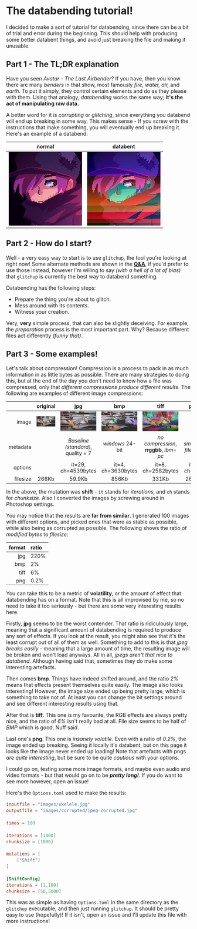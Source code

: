 # The databending tutorial!

I decided to make a sort of tutorial for databending, since there can be a bit of trial and error during the beginning.
This should help with producing some better databent things, and avoid just breaking the file and making it unusable.

## Part 1 - The TL;DR explanation

Have you seen *Avatar - The Last Airbender*? If you have, then you know there are many *benders* in that show, most famously *fire, water, air,* and *earth*. To put it simply, they control certain elements and do as they please with them. Using that analogy, *databending* works the same way; **it's the act of manipulating raw data.**

A better word for it is *corrupting* or *glitching*, since everything you databend will end up breaking in some way. This makes sense - If you screw with the instructions that make something, you will eventually end up breaking it. Here's an example of a databend:

|                     normal                     |               databent                |
| :--------------------------------------------: | :-----------------------------------: |
| <img src=./images/lamplighter.png width=200px> | <img src=./images/l4.png width=200px> |

## Part 2 - How do I start?

Well - a very easy way to start is to use `glitchup`, the tool you're looking at right now! Some alternate methods are shown in the [**Q&A**](./Q&A.md), if you'd prefer to use those instead, however I'm willing to say *(with a hell of a lot of bias)* that `glitchup` is currently the best way to databend something.

Databending has the following steps:

- Prepare the thing you're about to glitch.
- Mess around with its contents.
- Witness your creation.

Very, **very** simple process, that can also be slightly deceiving. For example, the *preparation* process is the most important part. Why? Because different files act differently *(funny that)*.

## Part 3 - Some examples!

Let's talk about compression! Compression is a process to pack in as much information in as little bytes as possible. There are many strategies to doing this, but at the end of the day you don't need to know how a file was compressed, only that *different compressions produce different results*. The following are examples of different image compressions:

|          |        original         |                jpg                 |               bmp               |                  tiff                  |              png              |
| -------: | :---------------------: | :--------------------------------: | :-----------------------------: | :------------------------------------: | :---------------------------: |
|    image | ![](images/ukelele.jpg) |  ![](./images/jpeg-corrupted.jpg)  | ![](./images/bmp-corrupted.bmp) |    ![](./images/tif-corrupted.png)     | ![](images/png-corrupted.png) |
| metadata |                         | *Baseline (standard)*, quality = 7 |        *windows* 24-bit         | *no compression*, **rrggbb**, *ibm-pc* |     *smallest file size*      |
|  options |                         |        it=29, ch=4539bytes         |       it=4, ch=3630bytes        |           it=8, ch=2582bytes           |          it=1 ch=617          |
| filesize |          266Kb          |               59.9Kb               |              856Kb              |                 331Kb                  |             266Kb             |

In the above, the mutation was **shift** - `it` stands for *iterations*, and `ch` stands for *chunksize*. Also I converted the images by screwing around in Photoshop settings.

You may notice that the results are **far from similar**. I generated 100 images with different options, and picked ones that were as stable as possible, while also being as corrupted as possible. The following shows the ratio of *modified bytes* to *filesize*:

| format | ratio |
| -----: | :---- |
|    jpg | 220%  |
|    bmp | 2%    |
|   tiff | 6%    |
|    png | 0.2%  |

You can take this to be a metric of **volatility**, or the amount of effect that databending has on a format. Note that this is all improvised by me, so no need to take it too seriously - but there are some very interesting results here.

Firstly, **jpg** seems to be the worst contender. That ratio is ridiculously large, meaning that a significant amount of databending is required to produce any sort of effects. If you look at the result, you might also see that it's the least corrupt out of all of them as well. Something to add to this is that *jpeg breaks easily* - meaning that a large amount of time, the resulting image will be broken and won't load anyways. All in all, *jpegs aren't that nice to databend*. Although having said that, sometimes they do make some interesting artefacts.

Then comes **bmp**.  Things have indeed shifted around, and the ratio *2%* means that effects present themselves quite easily. The image also looks interesting! However, the image size ended up being pretty large, which is something to take not of. At least you can change the bit settings around and see different interesting results using that.

After that is **tiff**. This one is my favourite, the RGB effects are always pretty nice, and the ratio of *6%* isn't really bad at all. File size seems to be half of *BMP* which is good. Nuff said.

Last one's **png**. This one is *insanely volatile*. Even with a ratio of *0.2%*, the image ended up breaking. Seeing it locally it's databent, but on this page it looks like the image never ended up loading! Note that artefacts with pngs *are quite interesting*, but be sure to be quite *cautious* with your options.

I could go on, testing some more image formats, and maybe even audio and video formats - but that would go on to be ***pretty long!***. If you do want to see more however, open an issue!

Here's the `Options.toml` used to make the results:

```toml
inputfile = "images/ukelele.jpg"
outputfile = "images/corrupted/jpeg-corrupted.jpg"

times = 100

iterations = [1000]
chunksize = [1000]

mutations = [
    ["Shift"]
]

[ShiftConfig]
iterations = [1,100]
chunksize = [50,5000]
```

This was as simple as having `Options.toml` in the same directory as the `glitchup` executable, and then just running `glitchup`. It should be pretty easy to use (hopefully)! If it isn't, open an issue and I'll update this file with more instructions!
